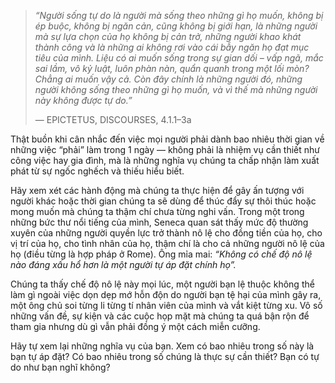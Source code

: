 > _“Người sống tự do là người mà sống theo những gì họ muốn, không bị ép buộc, không bị ngăn cản, cũng không bị giới hạn, là những người mà sự lựa chọn của họ không bị cản trở, những người khao khát thành công và là những ai không rơi vào cái bẫy ngăn họ đạt mục tiêu của mình. Liệu có ai muốn sống trong sự gian dối – vấp ngã, mắc sai lầm, vô kỷ luật, luôn phàn nàn, quẩn quanh trong một lối mòn? Chẳng ai muốn vậy cả. Còn đây chính là những người đó, những người không sống theo những gì họ muốn, và vì thế mà những người này không được tự do.”_
> 
> — EPICTETUS, DISCOURSES, 4.1.1–3a

Thật buồn khi cân nhắc đến việc mọi người phải dành bao nhiêu thời gian về những việc “phải” làm trong 1 ngày — không phải là nhiệm vụ cần thiết như công việc hay gia đình, mà là những nghĩa vụ chúng ta chấp nhận làm xuất phát từ sự ngốc nghếch và thiếu hiểu biết.

Hãy xem xét các hành động mà chúng ta thực hiện để gây ấn tượng với người khác hoặc thời gian chúng ta sẽ dùng để thúc đẩy sự thôi thúc hoặc mong muốn mà chúng ta thậm chí chưa từng nghi vấn. Trong một trong những bức thư nổi tiếng của mình, Seneca quan sát thấy mức độ thường xuyên của những người quyền lực trở thành nô lệ cho đồng tiền của họ, cho vị trí của họ, cho tình nhân của họ, thậm chí là cho cả những người nô lệ của họ (điều từng là hợp pháp ở Rome). Ông mỉa mai: _“Không có chế độ nô lệ nào đáng xấu hổ hơn là một người tự áp đặt chính họ”._

Chúng ta thấy chế độ nô lệ này mọi lúc, một người bạn lệ thuộc không thể làm gì ngoài việc dọn dẹp mớ hỗn độn do người bạn tệ hại của mình gây ra, một ông chủ soi từng li từng tí nhân viên của mình và vắt kiệt từng xu. Vô số những vấn đề, sự kiện và các cuộc họp mặt mà chúng ta quá bận rộn để tham gia nhưng dù gì vẫn phải đồng ý một cách miễn cưỡng.

Hãy tự xem lại những nghĩa vụ của bạn. Xem có bao nhiêu trong số này là bạn tự áp đặt? Có bao nhiêu trong số chúng là thực sự cần thiết? Bạn có tự do như bạn nghĩ không?